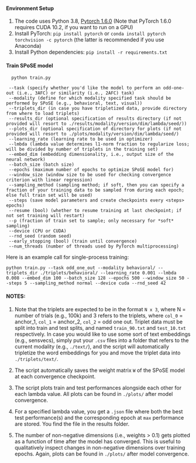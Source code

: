 #### Environment Setup

1. The code uses Python 3.8,  [Pytorch 1.6.0](https://pytorch.org/) (Note that PyTorch 1.6.0 requires CUDA 10.2, if you want to run on a GPU)
2. Install PyTorch: `pip install pytorch` or `conda install pytorch torchvision -c pytorch` (the latter is recommended if you use Anaconda)
3. Install Python dependencies: `pip install -r requirements.txt`

#### Train SPoSE model 

```
  python train.py
  
 --task (specify whether you'd like the model to perform an odd-one-out (i.e., 3AFC) or similarity (i.e., 2AFC) task)
 --modality (define for which modality specified task should be performed by SPoSE (e.g., behavioral, text, visual))
 --triplets_dir (in case you have tripletized data, provide directory from where to load triplets)
 --results_dir (optional specification of results directory (if not provided will resort to ./results/modality/version/dim/lambda/seed/))
 --plots_dir (optional specification of directory for plots (if not provided will resort to ./plots/modality/version/dim/lambda/seed/)
 --learning_rate (learning rate to be used in optimizer)
 --lmbda (lambda value determines l1-norm fraction to regularize loss; will be divided by number of triplets in the training set)
 --embed_dim (embedding dimensionality, i.e., output size of the neural network)
 --batch_size (batch size)
 --epochs (maximum number of epochs to optimize SPoSE model for)
 --window_size (window size to be used for checking convergence criterion with linear regression)
 --sampling_method (sampling method; if soft, then you can specify a fraction of your training data to be sampled from during each epoch; else full train set will be used)
 --steps (save model parameters and create checkpoints every <steps> epochs)
 --resume (bool) (whether to resume training at last checkpoint; if not set training will restart)
 --p (fraction of train set to sample; only necessary for *soft* sampling)
 --device (CPU or CUDA)
 --rnd_seed (random seed)
 --early_stopping (bool) (train until convergence)
 --num_threads (number of threads used by PyTorch multiprocessing)
```

Here is an example call for single-process training:

```
python train.py --task odd_one_out --modality behavioral/ --triplets_dir ./triplets/behavioral/ --learning_rate 0.001 --lmbda 0.008 --embed_dim 100 --batch_size 128 --epochs 500 --window_size 50 --steps 5 --sampling_method normal --device cuda --rnd_seed 42
```

#### NOTES:

1. Note that the triplets are expected to be in the format `N x 3`, where N = number of trials (e.g., 100k) and 3 refers to the triplets, where `col_0` = anchor_1, `col_1` = anchor_2, `col_2` = odd one out. Triplet data must be split into train and test splits, and named `train_90.txt` and `test_10.txt` respectively. In case you would like to use some sort of text embeddings (e.g., sensvecs), simply put your `.csv` files into a folder that refers to the current modality (e.g., `./text/`), and the script will automatically tripletize the word embeddings for you and move the triplet data into `./triplets/text/`.

2. The script automatically saves the weight matrix `W` of the SPoSE model at each convergence checkpoint. 

3. The script plots train and test performances alongside each other for each lambda value. All plots can be found in `./plots/` after model convergence.

4. For a specified lambda value, you get a `.json` file where both the best test performance(s) and the corresponding epoch at `max` performance are stored. You find the file in the results folder.

5. The number of non-negative dimensions (i.e., weights > 0.1) gets plotted as a function of time after the model has converged. This is useful to qualitatively inspect changes in non-negative dimensions over training epochs. Again, plots can be found in `./plots/` after model convergence.
